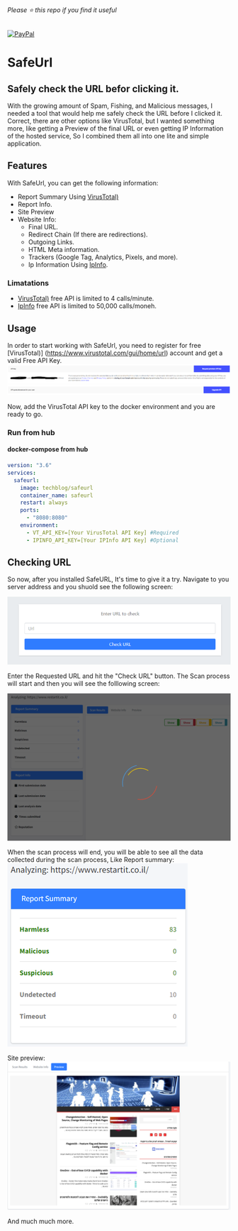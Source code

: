 *Please :star: this repo if you find it useful*

<p align="left"><br>
<a href="https://www.paypal.com/paypalme/techblogil?locale.x=he_IL" target="_blank"><img src="http://khrolenok.ru/support_paypal.png" alt="PayPal" width="250" height="48"></a>
</p>


# SafeUrl
## Safely check the URL befor clicking it.

With the growing amount of Spam, Fishing, and Malicious messages, I needed a tool that would help me safely check the URL before I clicked it.
Correct, there are other options like VirusTotal, but I wanted something more, like getting a Preview of the final URL or even getting IP Information of the hosted service,
So I combined them all into one lite and simple application.

## Features
With SafeUrl, you can get the following information:
*	 Report Summary Using [VirusTotal)](https://www.virustotal.com/gui/home/url)
*	Report Info.
*	Site Preview
*	Website Info:
    *	Final URL.
    *	Redirect Chain (If there are redirections).
    *	Outgoing Links.
    *	HTML Meta information.
    *	Trackers (Google Tag, Analytics, Pixels, and more).
    *	Ip Information Using [IpInfo](https://ipinfo.io/).

### Limatations
* [VirusTotal)](https://www.virustotal.com/gui/home/url) free API is limited to 4 calls/minute.
* [IpInfo](https://ipinfo.io/) free API is limited to 50,000 calls/moneh.

## Usage
In order to start working with SafeUrl, you need to register for free [VirusTotal)] (https://www.virustotal.com/gui/home/url) account and get a valid Free API Key.
[![SafeUrl Index Page](https://raw.githubusercontent.com/t0mer/SafeUrl/main/Images/SafeUrl%20-%20VirusTotal%20API.PNG?raw=true)](https://raw.githubusercontent.com/t0mer/SafeUrl/main/Images/SafeUrl%20-%20VirusTotal%20API.PNG?raw=true)

Now, add the VirusTotal API key to the docker environment and you are ready to go.

### Run from hub

#### docker-compose from hub
```yaml
version: "3.6"
services:
  safeurl:
    image: techblog/safeurl
    container_name: safeurl
    restart: always
    ports:
      - "8080:8080"
    environment:
      - VT_API_KEY=[Your VirusTotal API Key] #Required
      - IPINFO_API_KEY=[Your IPInfo API Key] #Optional
```

## Checking URL
So now, after you installed SafeURL, It's time to give it a try.
Navigate to you server address and you shuold see the following screen:

[![SafeUrl Index Page](https://raw.githubusercontent.com/t0mer/SafeUrl/main/Images/SafeUrl%20-%20Index.PNG?raw=true)](https://raw.githubusercontent.com/t0mer/SafeUrl/main/Images/SafeUrl%20-%20Index.PNG?raw=true)

Enter the Requested URL and hit the "Check URL" button.
The Scan process will start and then you will see the folllowing screen:

[![SafeUrl scan in progress](https://raw.githubusercontent.com/t0mer/SafeUrl/main/Images/SafeUrl%20-%20Scanning.PNG?raw=true)](https://raw.githubusercontent.com/t0mer/SafeUrl/main/Images/SafeUrl%20-%20Scanning.PNG?raw=true)

When the scan process will end, you will be able to see all the data collected during the scan process, Like Report summary:
[![SafeUrl scan in progress](https://raw.githubusercontent.com/t0mer/SafeUrl/main/Images/SafeUrl%20-%20Report%20Summary.PNG?raw=true)](https://raw.githubusercontent.com/t0mer/SafeUrl/main/Images/SafeUrl%20-%20Report%20Summary.PNG?raw=true)

Site preview:
[![SafeUrl scan in progress](https://raw.githubusercontent.com/t0mer/SafeUrl/main/Images/SafeUrl%20-%20Preview.PNG?raw=true)](https://raw.githubusercontent.com/t0mer/SafeUrl/main/Images/SafeUrl%20-%20Preview.PNG?raw=true)

And much much more.
